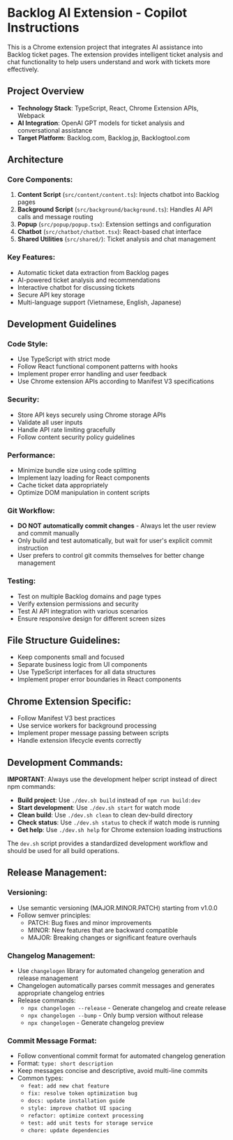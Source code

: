 <!-- Use this file to provide workspace-specific custom instructions to Copilot. For more details, visit https://code.visualstudio.com/docs/copilot/copilot-customization#_use-a-githubcopilotinstructionsmd-file -->

# Backlog AI Extension - Copilot Instructions

This is a Chrome extension project that integrates AI assistance into Backlog ticket pages. The extension provides intelligent ticket analysis and chat functionality to help users understand and work with tickets more effectively.

## Project Overview

- **Technology Stack**: TypeScript, React, Chrome Extension APIs, Webpack
- **AI Integration**: OpenAI GPT models for ticket analysis and conversational assistance
- **Target Platform**: Backlog.com, Backlog.jp, Backlogtool.com

## Architecture

### Core Components:
1. **Content Script** (`src/content/content.ts`): Injects chatbot into Backlog pages
2. **Background Script** (`src/background/background.ts`): Handles AI API calls and message routing
3. **Popup** (`src/popup/popup.tsx`): Extension settings and configuration
4. **Chatbot** (`src/chatbot/chatbot.tsx`): React-based chat interface
5. **Shared Utilities** (`src/shared/`): Ticket analysis and chat management

### Key Features:
- Automatic ticket data extraction from Backlog pages
- AI-powered ticket analysis and recommendations
- Interactive chatbot for discussing tickets
- Secure API key storage
- Multi-language support (Vietnamese, English, Japanese)

## Development Guidelines

### Code Style:
- Use TypeScript with strict mode
- Follow React functional component patterns with hooks
- Implement proper error handling and user feedback
- Use Chrome extension APIs according to Manifest V3 specifications

### Security:
- Store API keys securely using Chrome storage APIs
- Validate all user inputs
- Handle API rate limiting gracefully
- Follow content security policy guidelines

### Performance:
- Minimize bundle size using code splitting
- Implement lazy loading for React components
- Cache ticket data appropriately
- Optimize DOM manipulation in content scripts

### Git Workflow:
- **DO NOT automatically commit changes** - Always let the user review and commit manually
- Only build and test automatically, but wait for user's explicit commit instruction
- User prefers to control git commits themselves for better change management

### Testing:
- Test on multiple Backlog domains and page types
- Verify extension permissions and security
- Test AI API integration with various scenarios
- Ensure responsive design for different screen sizes

## File Structure Guidelines:
- Keep components small and focused
- Separate business logic from UI components
- Use TypeScript interfaces for all data structures
- Implement proper error boundaries in React components

## Chrome Extension Specific:
- Follow Manifest V3 best practices
- Use service workers for background processing
- Implement proper message passing between scripts
- Handle extension lifecycle events correctly

## Development Commands:
**IMPORTANT**: Always use the development helper script instead of direct npm commands:

- **Build project**: Use `./dev.sh build` instead of `npm run build:dev`
- **Start development**: Use `./dev.sh start` for watch mode
- **Clean build**: Use `./dev.sh clean` to clean dev-build directory
- **Check status**: Use `./dev.sh status` to check if watch mode is running
- **Get help**: Use `./dev.sh help` for Chrome extension loading instructions

The `dev.sh` script provides a standardized development workflow and should be used for all build operations.

## Release Management:

### Versioning:
- Use semantic versioning (MAJOR.MINOR.PATCH) starting from v1.0.0
- Follow semver principles:
  - PATCH: Bug fixes and minor improvements
  - MINOR: New features that are backward compatible
  - MAJOR: Breaking changes or significant feature overhauls

### Changelog Management:
- Use `changelogen` library for automated changelog generation and release management
- Changelogen automatically parses commit messages and generates appropriate changelog entries
- Release commands:
  - `npx changelogen --release` - Generate changelog and create release
  - `npx changelogen --bump` - Only bump version without release
  - `npx changelogen` - Generate changelog preview

### Commit Message Format:
- Follow conventional commit format for automated changelog generation
- Format: `type: short description`
- Keep messages concise and descriptive, avoid multi-line commits
- Common types:
  - `feat: add new chat feature`
  - `fix: resolve token optimization bug`
  - `docs: update installation guide`
  - `style: improve chatbot UI spacing`
  - `refactor: optimize context processing`
  - `test: add unit tests for storage service`
  - `chore: update dependencies`
